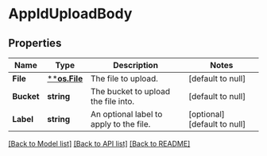 # AppIdUploadBody

## Properties
Name | Type | Description | Notes
------------ | ------------- | ------------- | -------------
**File** | [****os.File**](*os.File.md) | The file to upload. | [default to null]
**Bucket** | **string** | The bucket to upload the file into. | [default to null]
**Label** | **string** | An optional label to apply to the file. | [optional] [default to null]

[[Back to Model list]](../README.md#documentation-for-models) [[Back to API list]](../README.md#documentation-for-api-endpoints) [[Back to README]](../README.md)

